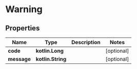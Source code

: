 
# Warning

## Properties
| Name | Type | Description | Notes |
| ------------ | ------------- | ------------- | ------------- |
| **code** | **kotlin.Long** |  |  [optional] |
| **message** | **kotlin.String** |  |  [optional] |



